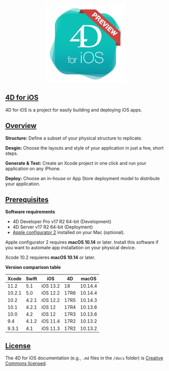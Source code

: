 <p align="center"><img src="https://github.com/4D/4D-for-iOS/raw/gh-pages/img/logo4DforiOS.png" alt="4D for iOS logo" height="250" width="250"></p>

## [4D for iOS](https://4d.github.io/4d-for-ios/)

4D for iOS is a project for easily building and deploying iOS apps.

## [Overview](https://4d.github.io/4d-for-ios/docs/en/overview.html)

**Structure:** Define a subset of your physical structure to replicate.

**Desgin:** Choose the layouts and style of your application in just a few, short steps.

**Generate & Test:** Create an Xcode project in one click and run your application on any iPhone.

**Deploy:** Choose an in-house or App Store deployment model to distribute your application.


## [Prerequisites](https://4d.github.io/4d-for-ios/docs/en/prerequisites.html)

**Software requirements**

* 4D Developer Pro v17 R2 64-bit (Development)
* 4D Server v17 R2 64-bit (Deployment) 
* [Apple configurator 2](https://itunes.apple.com/us/app/apple-configurator-2/id1037126344) installed on your Mac (optional). 

Apple configurator 2 requires **macOS 10.14** or later.
Install this software if you want to automate app installation on your physical device.

Xcode 10.2 requieres **macOS 10.14** or later.

**Version comparison table**

| Xcode | Swift | iOS | 4D | macOS |
|---|---|---|---|---|
| 11.2 | 5.1 | iOS 13.2| 18 | 10.14.4 |
| 10.2.1 | 5.0 | iOS 12.2 | 17R6 | 10.14.4 |
| 10.2 | 4.2.1 | iOS 12.2 | 17R5 | 10.14.3 |
| 10.1 | 4.2.1 | iOS 12 | 17R4 | 10.13.6 |
| 10.0 | 4.2 | iOS 12 | 17R3 | 10.13.6 |
| 9.4| 4.1.2| iOS 11.4 | 17R2 | 10.13.2 |
| 9.3.1| 4.1| iOS 11.3 | 17R2 | 10.13.2 |


## [License](./LICENSE-docs)

The 4D for iOS documentation (e.g., `.md` files in the `/docs` folder) is [Creative Commons licensed](./LICENSE-docs).

